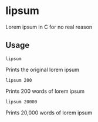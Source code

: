 # lipsum
Lorem ipsum in C for no real reason

## Usage
`lipsum`

Prints the original lorem ipsum

`lipsum 200`

Prints 200 words of lorem ipsum

`lipsum 20000`

Prints 20,000 words of lorem ipsum
